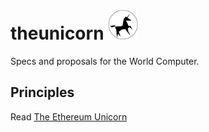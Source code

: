 # theunicorn <img src="./assets/unicorn.png" width="48">


Specs and proposals for the World Computer.

## Principles

Read [The Ethereum Unicorn](./The_Ethereum_Unicorn.md)
